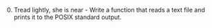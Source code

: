 0. Tread lightly, she is near - Write a function that reads a text file and prints it to the POSIX standard output. 
